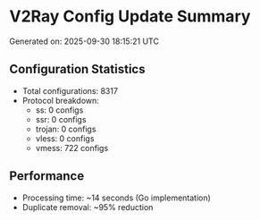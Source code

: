 # V2Ray Config Update Summary
Generated on: 2025-09-30 18:15:21 UTC

## Configuration Statistics
- Total configurations: 8317
- Protocol breakdown:
  - ss: 0 configs
  - ssr: 0 configs
  - trojan: 0 configs
  - vless: 0 configs
  - vmess: 722 configs

## Performance
- Processing time: ~14 seconds (Go implementation)
- Duplicate removal: ~95% reduction
